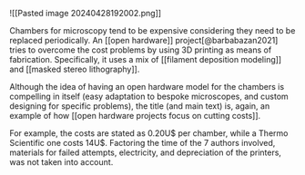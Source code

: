 ![[Pasted image 20240428192002.png]]

Chambers for microscopy tend to be expensive considering they need to be replaced periodically. An [[open hardware]] project[@barbabazan2021] tries to overcome the cost problems by using 3D printing as means of fabrication. Specifically, it uses a mix of [[filament deposition modeling]] and [[masked stereo lithography]]. 

Although the idea of having an open hardware model for the chambers is compelling in itself (easy adaptation to bespoke microscopes, and custom designing for specific problems), the title (and main text) is, again, an example of how [[open hardware projects focus on cutting costs]]. 

For example, the costs are stated as 0.20U$ per chamber, while a Thermo Scientific one costs 14U$. Factoring the time of the 7 authors involved, materials for failed attempts, electricity, and depreciation of the printers, was not taken into account.  